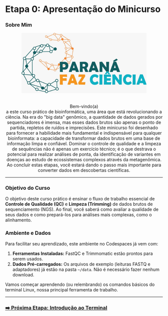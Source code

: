 # Etapa 0: Apresentação do Minicurso

### Sobre Mim
<p align="center">
  <img src="../assets/logo.jpg" alt="Paraná Faz Ciência" width="400"/>
</p>
<p align="center">
  <br>Bem-vindo(a)</br> a este curso prático de bioinformática, uma área que está revolucionando a ciência. Na era do "big data" genômico, a quantidade de dados gerados por sequenciadores é imensa, mas esses dados brutos são apenas o ponto de partida, repletos de ruídos e imprecisões. Este minicurso foi desenhado para fornecer a habilidade mais fundamental e indispensável para qualquer bioinformata: a capacidade de transformar dados brutos em uma base de informação limpa e confiável. Dominar o controle de qualidade e a limpeza de sequências não é apenas um exercício técnico; é o que destrava o potencial para realizar análises de ponta, da identificação de variantes em doenças ao estudo de ecossistemas complexos através da metagenômica. Ao concluir estas etapas, você estará dando o passo mais importante para converter dados em descobertas científicas.
</p>

---

### Objetivo do Curso

O objetivo deste curso prático é ensinar o fluxo de trabalho essencial de **Controle de Qualidade (QC)** e **Limpeza (Trimming)** de dados brutos de sequenciamento (NGS). Ao final, você saberá como avaliar a qualidade de seus dados e como prepará-los para análises mais complexas, como o alinhamento.

### Ambiente e Dados

Para facilitar seu aprendizado, este ambiente no Codespaces já vem com:
1.  **Ferramentas Instaladas:** FastQC e Trimmomatic estão prontos para serem usados.
2.  **Dados Pré-carregados:** Os arquivos de exemplo (leituras FASTQ e adaptadores) já estão na pasta `~/data`. Não é necessário fazer nenhum download.

Vamos começar aprendendo (ou relembrando) os comandos básicos do terminal Linux, nossa principal ferramenta de trabalho.

---
### [➡️ Próxima Etapa: Introdução ao Terminal](./ETAPA_01_Introducao_ao_Terminal.md)
